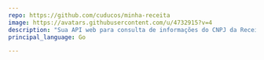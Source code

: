 ```yaml
---
repo: https://github.com/cuducos/minha-receita
image: https://avatars.githubusercontent.com/u/4732915?v=4
description: "Sua API web para consulta de informações do CNPJ da Receita Federal "
principal_language: Go

---
```

